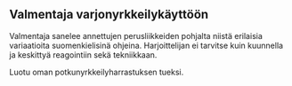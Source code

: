 ## Valmentaja varjonyrkkeilykäyttöön

Valmentaja sanelee annettujen perusliikkeiden pohjalta niistä erilaisia variaatioita suomenkielisinä ohjeina. Harjoittelijan ei tarvitse kuin kuunnella ja keskittyä reagointiin sekä tekniikkaan.

Luotu oman potkunyrkkeilyharrastuksen tueksi.
